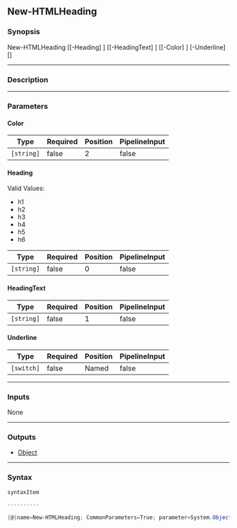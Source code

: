 New-HTMLHeading
---------------

### Synopsis

New-HTMLHeading [[-Heading] <string>] [[-HeadingText] <string>] [[-Color] <string>] [-Underline] [<CommonParameters>]

---

### Description

---

### Parameters
#### **Color**

|Type      |Required|Position|PipelineInput|
|----------|--------|--------|-------------|
|`[string]`|false   |2       |false        |

#### **Heading**

Valid Values:

* h1
* h2
* h3
* h4
* h5
* h6

|Type      |Required|Position|PipelineInput|
|----------|--------|--------|-------------|
|`[string]`|false   |0       |false        |

#### **HeadingText**

|Type      |Required|Position|PipelineInput|
|----------|--------|--------|-------------|
|`[string]`|false   |1       |false        |

#### **Underline**

|Type      |Required|Position|PipelineInput|
|----------|--------|--------|-------------|
|`[switch]`|false   |Named   |false        |

---

### Inputs
None

---

### Outputs
* [Object](https://learn.microsoft.com/en-us/dotnet/api/System.Object)

---

### Syntax
```PowerShell
syntaxItem
```
```PowerShell
----------
```
```PowerShell
{@{name=New-HTMLHeading; CommonParameters=True; parameter=System.Object[]}}
```
